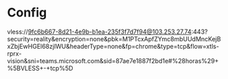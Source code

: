 # Config

vless://9fc6b667-8d21-4e9b-b1ea-235f3f7d7f94@103.253.27.74:443?security=reality&encryption=none&pbk=M1PTcxApfZYmc8mbUUdMncKejBxZbjEwHGEl68zjlWU&headerType=none&fp=chrome&type=tcp&flow=xtls-rprx-vision&sni=teams.microsoft.com&sid=87ae7e1887f2bd1e#%28horas%29+%5BVLESS+-+tcp%5D
